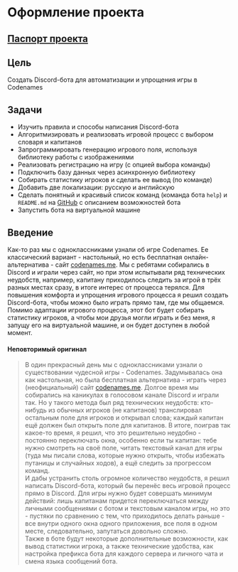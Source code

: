 # Оформление проекта
## [Паспорт проекта](https://docs.google.com/document/d/1j9uPnNs8HJjFOOm9DA1OS1PJqQXsui3u_pJc4CGuFcg/edit?usp=sharing)

## Цель
Создать Discord-бота для автоматизации и упрощения игры в Codenames

## Задачи
- Изучить правила и способы написания Discord-бота
- Алгоритмизировать и реализовать игровой процесс с выбором словаря и капитанов
- Запрограммировать генерацию игрового поля, используя библиотеку работы с изображениями
- Реализовать регистрацию на игру (с опцией выбора команды)
- Подключить базу данных через асинхронную библиотеку
- Собирать статистику игроков и сделать ее вывод (по команде)
- Добавить две локализации: русскую и английскую
- Сделать понятный и красивый список команд (команда бота `help`) и `README.md` на [GitHub](https://github.com/KruASe76/Codenames-bot) с описанием возможностей бота
- Запустить бота на виртуальной машине

## Введение
Как-то раз мы с одноклассниками узнали об игре Codenames. Ее классический вариант - настольный, но есть бесплатная онлайн-альтернатива - сайт [codenames.me](https://codenames.me). Мы с ребятами собирались в Discord и играли через сайт, но при этом испытывали ряд технических неудобств, например, капитану приходилось следить за игрой в трёх разных местах сразу, в итоге интерес от процесса терялся.
Для повышения комфорта и упрощения игрового процесса я решил создать Discord-бота, чтобы можно было играть прямо там, где мы общаемся.
Помимо адаптации игрового процесса, этот бот будет собирать статистику игроков, а чтобы мои друзья могли играть и без меня, я запущу его на виртуальной машине, и он будет доступен в любой момент.

#### Неповторимый оригинал
>В один прекрасный день мы с одноклассниками узнали о существовании чудесной игры - Codenames. Задумывалась она как настольная, но была бесплатная альтернатива - играть через (неофициальный) сайт [codenames.me](https://codenames.me). Долгое время мы собирались на каникулах в голосовом канале Discord и играли так. Но у такого метода был ряд технических неудобств: кто-нибудь из обычных игроков (не капитанов) транслировал остальным поле для игроков и открывал слова; каждый капитан ещё должен был открыть поле для капитанов. В итоге, поиграв так какое-то время, я решил, что это решительно неудобно - постоянно переключать окна, особенно если ты капитан: тебе нужно смотреть на своё поле, читать текстовый канал для игры (туда мы писали слова, которые нужно открыть, чтобы избежать путаницы и случайных ходов), а ещё следить за прогрессом команд.  
>И дабы устранить столь огромное количество неудобств, я решил написать Discord-бота, который бы перенёс весь игровой процесс прямо в Discord. Для игры нужно будет совершать минимум действий: лишь капитанам придется переключаться между личными сообщениями с ботом и текстовым каналом игры, но это - пустяки по сравнению с тем, что приходилось делать раньше - все внутри одного окна одного приложения, все поля в одном месте, следовательно, запутаться довольно сложно.  
>Также в боте будут некоторые дополнительные возможности, как вывод статистики игрока, а также технические удобства, как настройка префикса бота для каждого сервера и личного чата и смена языка сообщений бота.
